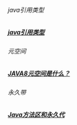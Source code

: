 ###### java引用类型
##### [java引用类型][1]
[1]: https://blog.csdn.net/feather_wch/article/details/82383183
###### 元空间
##### [JAVA8元空间是什么？][2]
[2]: https://blog.csdn.net/u010588262/article/details/81365547

###### 永久带
##### [Java方法区和永久代][3]
[3]: https://blog.csdn.net/u010325193/article/details/86746447
